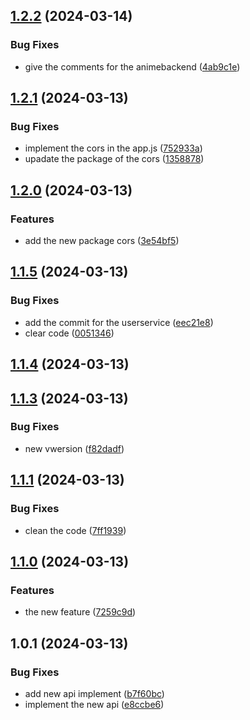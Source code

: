 

## [1.2.2](https://github.com/sanchit-sherawat/anime-backend/compare/1.2.1...1.2.2) (2024-03-14)


### Bug Fixes

* give the comments for the animebackend ([4ab9c1e](https://github.com/sanchit-sherawat/anime-backend/commit/4ab9c1e3aa6caf072650bd45ee0a7b59f3114068))

## [1.2.1](https://github.com/sanchit-sherawat/anime-backend/compare/1.2.0...1.2.1) (2024-03-13)


### Bug Fixes

* implement the cors in the app.js ([752933a](https://github.com/sanchit-sherawat/anime-backend/commit/752933aa2f8f3f7325c9b19ee61b9990415c09bc))
* upadate the package of the cors ([1358878](https://github.com/sanchit-sherawat/anime-backend/commit/1358878f15e50288dc009f52575544fdbcc98edd))

## [1.2.0](https://github.com/sanchit-sherawat/anime-backend/compare/1.1.5...1.2.0) (2024-03-13)


### Features

* add the new package cors ([3e54bf5](https://github.com/sanchit-sherawat/anime-backend/commit/3e54bf5fc082f264cf80c0951574e30e2df24e0f))

## [1.1.5](https://github.com/sanchit-sherawat/anime-backend/compare/1.1.4...1.1.5) (2024-03-13)


### Bug Fixes

* add the commit for the userservice ([eec21e8](https://github.com/sanchit-sherawat/anime-backend/commit/eec21e81cb7ad8e531c5abd2f9498d1a0aa774e4))
* clear code ([0051346](https://github.com/sanchit-sherawat/anime-backend/commit/005134665198d84c17b217c6917e6b3d34e3e1ec))

## [1.1.4](https://github.com/sanchit-sherawat/anime-backend/compare/1.1.3...1.1.4) (2024-03-13)

## [1.1.3](https://github.com/sanchit-sherawat/anime-backend/compare/1.1.1...1.1.3) (2024-03-13)


### Bug Fixes

* new vwersion ([f82dadf](https://github.com/sanchit-sherawat/anime-backend/commit/f82dadfacd2918e9f26dfeaf105ea585a46467b7))

## [1.1.1](https://github.com/sanchit-sherawat/anime-backend/compare/1.1.0...1.1.1) (2024-03-13)


### Bug Fixes

* clean the code ([7ff1939](https://github.com/sanchit-sherawat/anime-backend/commit/7ff1939874bd03f6685b8eae7cbc45f5af09ec1a))

## [1.1.0](https://github.com/sanchit-sherawat/anime-backend/compare/1.0.1...1.1.0) (2024-03-13)


### Features

* the new feature ([7259c9d](https://github.com/sanchit-sherawat/anime-backend/commit/7259c9dedb6694d3e725939665ee27520aa13427))

## 1.0.1 (2024-03-13)


### Bug Fixes

* add new api implement ([b7f60bc](https://github.com/sanchit-sherawat/anime-backend/commit/b7f60bc2667d68faecd064c7b588a41846fbf53a))
* implement the new api ([e8ccbe6](https://github.com/sanchit-sherawat/anime-backend/commit/e8ccbe692501601e4ff081d5f433c6a2ac88e2c3))
